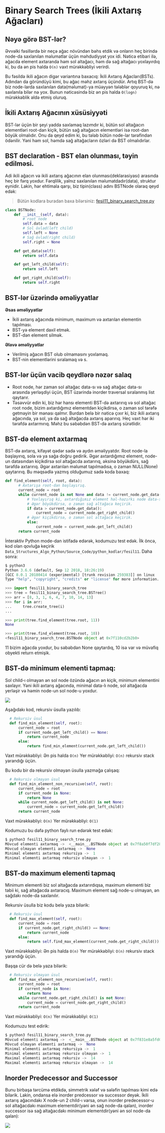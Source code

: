 # Binary Search Trees (İkili Axtarış Ağacları)

## Nəyə görə BST-lər?

Əvvəlki fəsillərdə bir neçə ağac növündən bəhs etdik və onların heç birində node-da saxlanılan məlumatlar üçün məhdudiyyət yox idi. Nəticə etibari ilə, ağacda element axtaranda həm sol altağacı, həm də sağ altağacı yoxlayırdıq ki, bu da ən pis halda `O(n)` vaxt mürəkkəbliyi verirdi.

Bu fəsildə ikili ağacın digər variantına baxacıq: İkili Axtarış Ağacları(BSTs). Adından da göründüyü kimi, bu ağac məhz axtarış üçündür. Artıq BST-də biz node-larda saxlanılan data(məlumat)-ya müəyyən tələblər qoyuruq ki, nə saxlanıla bilər nə yox. Bunun nəticəsində biz ən pis halda `O(logn)` mürəkkəblik əldə etmiş oluruq.

## İkili Axtarış Ağacının xüsüsiyyəti

BST-lər üçün bir şeyi yadda saxlamaq lazımdır ki, bütün sol altağacın elementləri root-dan kiçik, bütün sağ altağacın elementləri isə root-dan böyük olmalıdır. Onu da qeyd edim ki, bu tələb bütün node-lar tərəfindən ödənilir. Yəni həm sol, həmdə sağ altağacların özləri də BST olmalıdırlar.

## BST declaration - BST elan olunması, təyin edilməsi.

Adi ikili ağacın və ikili axtarış ağacının elan olunması(deklarasiyası) arasında heç bir fərq yoxdur. Fərqlilik, yalnız saxlanılan məlumatdadır(data), struktur eynidir. Lakin, hər ehtimala qarşı, biz tipin(class) adını BSTNode olaraq qeyd edək:
> Bütün kodlara buradan baxa bilərsiniz: [fesil11_binary_search_tree.py](../Source_Code/python_kodlar/fesil11/fesil11_binary_search_tree.py)

```python
class BSTNode:
    def __init__(self, data):
        # root node
        self.data = data
        # Sol övlad(left child)
        self.left = None
        # Sağ övlad(right child)
        self.right = None

    def get_data(self):
        return self.data

    def get_left_child(self):
        return self.left

    def get_right_child(self):
        return self.right
```

## BST-lər üzərində əməliyyatlar

**Əsas əməliyyatlar**

* İkili axtarış ağacında minimum, maximum və axtarılan elementin tapılması.
* BST-yə element daxil etmək.
* BST-dən element silmək.

**Əlavə əməliyyatlar**

* Verilmiş ağacın BST olub olmamasını yoxlamaq.
* BST-nin elementlərini sıralamaq və s.


## BST-lər üçün vacib qeydlərə nəzər salaq

* Root node, hər zaman sol altağac data-sı və sağ altağac data-sı arasında yerləşdiyi üçün, BST üzərində inorder traversal sıralanmış list qaytarır.
* Təsəvvür edin ki, biz hər hansı elementi BST-də axtarırıq və sol altağac root node, bizim axtardığımız elementdən kiçikdirsə, o zaman sol tərəfə getməyin bir mənası qalmır. Burdan belə bir nəticə çıxır ki, biz ikili axtarış ağacında, ya sol, ya da sağ altağacda axtarış aparırıq. Heç vaxt hər iki tərəfdə axtarmırıq. Məhz bu səbəbdən BST-də axtarış sürətlidir.

## BST-də element axtarmaq

BST-də axtarış, kifayət qədər sadə və aydın əməliyyatdır. Root node-la başlayırıq, sola və ya sağa doğru gedirik.
Əgər axtardığımız element, node-un datasından kiçikdirsə sol altağacda axtarırıq, əksinə böyükdürs, sağ tərəfdə axtarırıq.
Əgər axtarılan məlumat tapılmadısa, o zaman NULL(None) qaytarırıq. Bu məqsədlə yazmış olduğumuz sadə koda baxaq:

```python
def find_element(self, root, data):
      # Axtarışa root-dan başlayırıq.
      current_node = root
      while current_node is not None and data != current_node.get_data():
          # Yoxlayırıq ki, axtardığımız element hal-hazırkı node data-sından böyükdür ya yox.
          # Əgər böyükdürsə, o zaman sağ altağaca keçirik.
          if data > current_node.get_data():
              current_node = current_node.get_right_child()
          # Əgər kiçikdirsə, o zaman sol altağaca keçirik.
          else:
              current_node = current_node.get_left_child()
      return current_node
```

İnteraktiv Python mode-dan istifadə edərək, kodumuzu test edək. İlk öncə, kod olan qovluğa keçirik `Data_Structures_Algo_Python/Source_Code/python_kodlar/fesil11`. Daha sonra:

```python
$ python3
Python 3.6.6 (default, Sep 12 2018, 18:26:19)
[GCC 8.0.1 20180414 (experimental) [trunk revision 259383]] on linux
Type "help", "copyright", "credits" or "license" for more information.

>>> import fesil11_binary_search_tree
>>> tree = fesil11_binary_search_tree.BSTree()
>>> arr = [8, 3, 1, 6, 4, 7, 10, 14, 13]
>>> for i in arr:
...     tree.create_tree(i)
...

>>> print(tree.find_element(tree.root, 11))
None

>>> print(tree.find_element(tree.root, 10))
<fesil11_binary_search_tree.BSTNode object at 0x7f110cd2b2b0>
```

11 bizim ağacda yoxdur, bu səbəbdən None qaytardıq, 10 isə var və müvafiq obyekti return etmişik.

## BST-də minimum elementi tapmaq:

Sol child-ı olmayan ən sol node özündə ağacın ən kiçik, minimum elementini saxlayır.
Yəni ikili axtarış ağacında, minimal data-lı node, sol altağacda yerləşir və həmin node-un sol node-u yoxdur.

![](http://samueldotj.com/blog/wp-content/uploads/2013/05/Balanced-BST11.png)

Aşağıdakı kod, rekursiv üsulla yazılıb:

```python
  # Rekursiv üsul    
  def find_min_element(self, root):
      current_node = root
      if current_node.get_left_child() == None:
          return current_node
      else:
          return find_min_element(current_node.get_left_child())
```
Vaxt mürəkkəbliyi: Ən pis halda `O(n)`
Yer mürəkkəbliyi: `O(n)` rekursiv stack yarandığı üçün.

Bu kodu bir də rekursiv olmayan üsulla yazmağa çalışaq:

```python
  # Rekursiv olmayan üsul
  def find_min_element_non_recursive(self, root):
      current_node = root
      if current_node is None:
          return None
      while current_node.get_left_child() is not None:
          current_node = current_node.get_left_child()
      return current_node
```

Vaxt mürəkkəbliyi: `O(n)`
Yer mürəkkəbliyi: `O(1)`

Kodumuzu bu dəfə python faylı run edərək test edək:

```python
$ python3 fesil11_binary_search_tree.py
Mövcud elementi axtarmaq ->  <__main__.BSTNode object at 0x7f8a50f7df28>
Mövcud olmayan elementi axtarmaq ->  None
Minimal elementi axtarmaq rekursiya ->  1
Minimal elementi axtarmaq rekursiv olmayan ->  1
```

## BST-də maximum elementi tapmaq

Minimum elementi biz sol altağacda axtarırdıqsa, maximum elementi biz təbii ki, sağ altağacda axtaracıq.
Maximum element sağ node-u olmayan, ən sağdakı node-da saxlanılır.


Rekursiv üsulla biz kodu belə yaza bilərik:

```python
  # Rekursiv üsul
  def find_max_element(self, root):
      current_node = root
      if current_node.get_right_child() == None:
          return current_node
      else:
          return self.find_max_element(current_node.get_right_child())
```
Vaxt mürəkkəbliyi: Ən pis halda `O(n)`
Yer mürəkkəbliyi: `O(n)` rekursiv stack yarandığı üçün.

Başqa cür də belə yaza bilərik:

```python
  # Rekursiv olmayan üsul
  def find_max_element_non_recursive(self, root):
      current_node = root
      if current_node is None:
          return None
      while current_node.get_right_child() is not None:
          current_node = current_node.get_right_child()
      return current_node
```

Vaxt mürəkkəbliyi: `O(n)`
Yer mürəkkəbliyi: `O(1)`

Kodumuzu test edirik:

```python
$ python3 fesil11_binary_search_tree.py
Mövcud elementi axtarmaq ->  <__main__.BSTNode object at 0x7f831e8a5fd0>
Mövcud olmayan elementi axtarmaq ->  None
Minimal elementi axtarmaq rekursiya ->  1
Minimal elementi axtarmaq rekursiv olmayan ->  1
Maximal elementi axtarmaq rekursiv ->  14
Maximal elementi axtarmaq rekursiv olmayan ->  14
```

## Inorder Predecessor and Successor

Bunu birbaşa tərcümə etdikdə, simmetrik xələf və sələfin tapılması kimi edə bilərik. Lakin, ondansa elə inorder predcessor və successor deyək.
İkili axtarış ağacındakı X node-un 2 child-ı varsa, onun inorder predecessor-u sol altağacdakı maximum elementdir(yəni ən sağ node-da qalan), inorder successor isə sağ altağacdakı minimum elementdir(yəni ən sol node-da qalan):

![](https://i2.wp.com/algorithms.tutorialhorizon.com/files/2014/12/Inorder-Predecessor-and-Successor-in-Binary-Search-Tree.jpg)
